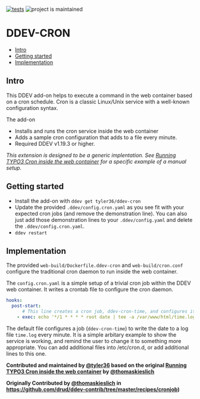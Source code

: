 [![tests](https://github.com/tyler36/ddev-cron/actions/workflows/tests.yml/badge.svg)](https://github.com/tyler36/ddev-cron/actions/workflows/tests.yml) ![project is maintained](https://img.shields.io/maintenance/yes/2022.svg)

# DDEV-CRON <!-- omit in toc -->
- [Intro](#intro)
- [Getting started](#getting-started)
- [Implementation](#implementation)

## Intro

This DDEV add-on helps to execute a command in the web container based on a cron schedule. Cron is a classic Linux/Unix service with a well-known configuration syntax.

The add-on 
* Installs and runs the cron service inside the web container
* Adds a sample cron configuration that adds to a file every minute.
* Required DDEV v1.19.3 or higher.

*This extension is designed to be a generic implentation. See [Running TYPO3 Cron inside the web container](https://github.com/drud/ddev-contrib/tree/master/recipes/cronjob) for a specific example of a manual setup.*

## Getting started

- Install the add-on with `ddev get tyler36/ddev-cron`
- Update the provided `.ddev/config.cron.yaml` as you see fit with your expected cron jobs (and remove the demonstration line). You can also just add those demonstration lines to your `.ddev/config.yaml` and delete the `.ddev/config.cron.yaml`.
- `ddev restart`


## Implementation

The provided `web-build/Dockerfile.ddev-cron` and `web-build/cron.conf` configure the traditional cron daemon to run inside the web container.

The `config.cron.yaml` is a simple setup of a trivial cron job within the DDEV web container. It writes a crontab file to configure the cron daemon.

```yaml
hooks:
  post-start:
      # This line creates a cron job, ddev-cron-time, and configures it to run every minute
    - exec: echo '*/1 * * * * root date | tee -a /var/www/html/time.log' | sudo tee -a /etc/cron.d/ddev-cron-time
```

The default file configures a job (`ddev-cron-time`) to write the date to a log file `time.log` every minute.
It is a simple arbitary example to show the service is working, and remind the user to change it to something more appropriate. You can add additional files into /etc/cron.d, or add additional lines to this one.

**Contributed and maintained by [@tyler36](https://github.com/tyler36) based on the original [Running TYPO3 Cron inside the web container](https://github.com/drud/ddev-contrib/tree/master/recipes/cronjob) by [@thomaskieslich](https://github.com/thomaskieslich)**

**Originally Contributed by [@thomaskieslich](https://github.com/thomaskieslich) in <https://github.com/drud/ddev-contrib/tree/master/recipes/cronjob>)**
